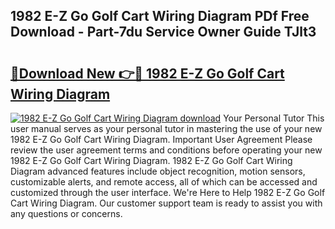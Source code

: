## 1982 E-Z Go Golf Cart Wiring Diagram PDf Free Download - Part-7du Service Owner Guide TJlt3

# <h2><a href="http://dfjjqu.blite.top/?on=1982+E-Z+Go+Golf+Cart+Wiring+Diagram">🔗Download New 👉🔴 1982 E-Z Go Golf Cart Wiring Diagram</a></h2>

[![1982 E-Z Go Golf Cart Wiring Diagram download](https://i.imgur.com/lujVjoI.png)](http://dfjjqu.blite.top/?on=1982+E-Z+Go+Golf+Cart+Wiring+Diagram)
Your Personal Tutor This user manual serves as your personal tutor in mastering the use of your new 1982 E-Z Go Golf Cart Wiring Diagram. Important User Agreement Please review the user agreement terms and conditions before operating your new 1982 E-Z Go Golf Cart Wiring Diagram. 1982 E-Z Go Golf Cart Wiring Diagram advanced features include object recognition, motion sensors, customizable alerts, and remote access, all of which can be accessed and customized through the user interface. We're Here to Help 1982 E-Z Go Golf Cart Wiring Diagram. Our customer support team is ready to assist you with any questions or concerns.
